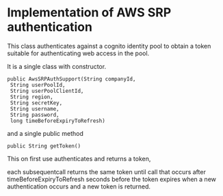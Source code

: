 # Implementation of AWS SRP authentication

This class authenticates against a cognito identity pool to obtain
a token suitable for authenticating web access in the pool.

It is a single class with constructor.

```
public AwsSRPAuthSupport(String companyId,
 String userPoolId,
 String userPoolClientId,
 String region,
 String secretKey,
 String username,
 String password,
 long timeBeforeExpiryToRefresh)
```

and a single public method

```
public String getToken()
```

This on first use authenticates and returns a token,

each subsequentcall returns the same token until call that occurs after
timeBeforeExpiryToRefresh seconds before the token expires when a new
authentication occurs and a new token is returned.


